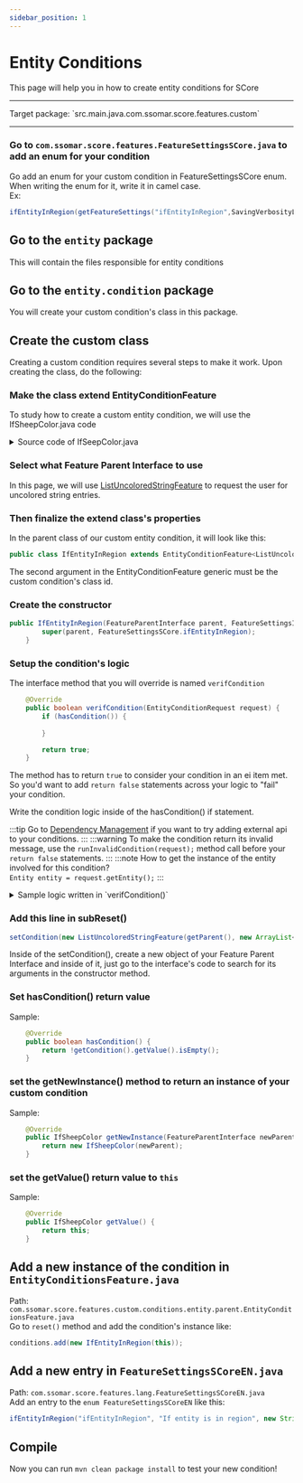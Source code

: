 ```yaml
---
sidebar_position: 1
---
```


# Entity Conditions

This page will help you in how to create entity conditions for SCore

<hr />
Target package: `src.main.java.com.ssomar.score.features.custom`
<hr />

### Go to `com.ssomar.score.features.FeatureSettingsSCore.java` to add an enum for your condition

Go add an enum for your custom condition in FeatureSettingsSCore enum. When
writing the enum for it, write it in camel case.  
Ex: 
```java
ifEntityInRegion(getFeatureSettings("ifEntityInRegion",SavingVerbosityLevel.SAVE_ONLY_WHEN_DIFFERENT_DEFAULT))
```

## Go to the `entity` package
This will contain the files responsible for entity conditions

## Go to the `entity.condition` package
You will create your custom condition's class in this package.

## Create the custom class
Creating a custom condition requires several steps to make it work. Upon creating the class, do the following:

### Make the class extend EntityConditionFeature
To study how to create a custom entity condition, we will use the IfSheepColor.java code


<details>

<summary>Source code of IfSeepColor.java</summary>

```java title="IfSheepColor.java"
package com.ssomar.score.features.custom.conditions.entity.condition;

import com.ssomar.score.features.FeatureParentInterface;
import com.ssomar.score.features.FeatureSettingsSCore;
import com.ssomar.score.features.custom.conditions.entity.EntityConditionFeature;
import com.ssomar.score.features.custom.conditions.entity.EntityConditionRequest;
import com.ssomar.score.features.types.list.ListUncoloredStringFeature;
import com.ssomar.score.utils.strings.StringConverter;
import org.bukkit.entity.Entity;
import org.bukkit.entity.Sheep;

import java.util.ArrayList;
import java.util.Optional;

public class IfSheepColor extends EntityConditionFeature<ListUncoloredStringFeature, IfSheepColor> {
    public IfSheepColor(FeatureParentInterface parent) {
        super(parent, FeatureSettingsSCore.ifSheepColor);
    }

    @Override
    public boolean verifCondition(EntityConditionRequest request) {
        if (hasCondition()) {


            Entity entity = request.getEntity();
            // return false automatically if entity is not sheep
            if (!(entity instanceof Sheep)) return false;

            boolean notValid = true;
            for (String name : getCondition().getValue(request.getSp())) {
                if (StringConverter.decoloredString(
                        String.valueOf(
                                ((Sheep) entity).getColor()
                        )
                ).equalsIgnoreCase(name)) {
                    notValid = false;
                    break;
                }
            }

            if (notValid) {
                runInvalidCondition(request);
                return false;
            }
        }

        return true;
    }

    @Override
    public void subReset() {
        setCondition(new ListUncoloredStringFeature(getParent(), new ArrayList<>(), FeatureSettingsSCore.ifSheepColor, Optional.empty()));
    }

    @Override
    public boolean hasCondition() {
        return !getCondition().getValue().isEmpty();
    }

    @Override
    public IfSheepColor getNewInstance(FeatureParentInterface newParent) {
        return new IfSheepColor(newParent);
    }

    @Override
    public IfSheepColor getValue() {
        return this;
    }
}
```

We will be looking back at this on repeat to learn how to properly implement a custom entity condition. Let's proceed
</details>


### Select what Feature Parent Interface to use

In this page, we will use [ListUncoloredStringFeature](../feature_parent_interface/ListUncoloredStringFeature.md) to request
the user for uncolored string entries.

### Then finalize the extend class's properties

In the parent class of our custom entity condition, it will look like this:
```java
public class IfEntityInRegion extends EntityConditionFeature<ListUncoloredStringFeature, IfEntityInRegion>
```
The second argument in the EntityConditionFeature generic must be the custom condition's class id.


### Create the constructor

```java
public IfEntityInRegion(FeatureParentInterface parent, FeatureSettingsInterface featureSetting) {
        super(parent, FeatureSettingsSCore.ifEntityInRegion);
    }
```

### Setup the condition's logic

The interface method that you will override is named `verifCondition`

```java
    @Override
    public boolean verifCondition(EntityConditionRequest request) {
        if (hasCondition()) {
            
        }

        return true;
    }
```

The method has to return `true` to consider your condition in an ei item met.  
So you'd want to add `return false` statements across your logic to "fail" your condition.  
  
Write the condition logic inside of the hasCondition() if statement.

:::tip
Go to [Dependency Management](../dependency_management.md) if you want to try adding external api
to your conditions.
:::
:::warning
To make the condition return its invalid message, use the `runInvalidCondition(request);` method call before your `return false` statements.
:::
:::note
How to get the instance of the entity involved for this condition?  
`Entity entity = request.getEntity();`
:::

<details>

<summary>Sample logic written in `verifCondition()`</summary>

```java
    @Override
    public boolean verifCondition(EntityConditionRequest request) {
        if (hasCondition()) {
            
            Entity entity = request.getEntity();
            // return false automatically if entity is not sheep
            if (!(entity instanceof Sheep)) return false;
1
            boolean notValid = true;
            for (String name : getCondition().getValue(request.getSp())) {
                if (StringConverter.decoloredString(
                        String.valueOf(
                                ((Sheep) entity).getColor()
                        )
                ).equalsIgnoreCase(name)) {
                    notValid = false;
                    break;
                }
            }

            if (notValid) {
                runInvalidCondition(request);
                return false;
            }
        }

        return true;
    }
```
</details>

### Add this line in subReset()

```java
setCondition(new ListUncoloredStringFeature(getParent(), new ArrayList<>(), FeatureSettingsSCore.ifEntityInRegion, Optional.empty()));
```
Inside of the setCondition(), create a new object of your Feature Parent Interface and inside of it, just go to the interface's
code to search for its arguments in the constructor method.

### Set hasCondition() return value
Sample:  
```java
    @Override
    public boolean hasCondition() {
        return !getCondition().getValue().isEmpty();
    }
```

### set the getNewInstance() method to return an instance of your custom condition
Sample:
```java
    @Override
    public IfSheepColor getNewInstance(FeatureParentInterface newParent) {
        return new IfSheepColor(newParent);
    }
```

### set the getValue() return value to `this`
Sample:
```java
    @Override
    public IfSheepColor getValue() {
        return this;
    }
```

## Add a new instance of the condition in `EntityConditionsFeature.java`
Path: `com.ssomar.score.features.custom.conditions.entity.parent.EntityConditionsFeature.java`  
Go to `reset()` method and add the condition's instance like:
```java
conditions.add(new IfEntityInRegion(this));
```

## Add a new entry in `FeatureSettingsSCoreEN.java`
Path: `com.ssomar.score.features.lang.FeatureSettingsSCoreEN.java`  
Add an entry to the `enum FeatureSettingsSCoreEN` like this:
```java
ifEntityInRegion("ifEntityInRegion", "If entity is in region", new String[]{}, Material.ANVIL)
```

## Compile
Now you can run `mvn clean package install` to test your new condition!